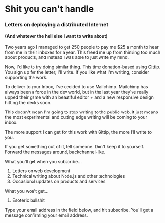 Shit you can't handle
=====================

### Letters on deploying a distributed Internet

#### (And whatever the hell else I want to write about)

Two years ago I managed to get 250 people to pay me $25 a month to hear from me in their inboxes for a year. This freed me up from thinking too much about products, and instead I was able to just write my mind.

Now, I'd like to try doing similar thing. This time donation-based using [Gittip](http://www.gittip.com/evbogue). You sign up for the letter, I'll write. If you like what I'm writing, consider supporting the work.

To deliver to your Inbox, I've decided to use Mailchimp. Mailchimp has always been a force in the dev world, but in the last year they've really upped their game with an beautiful editor + and a new responsive design hitting the decks soon.

This doesn't mean I'm going to stop writing to the public web. It just means the most experimental and cutting edge writing will be coming to your inbox. 

The more support I can get for this work with Gittip, the more I'll write to you. 

If you get something out of it, tell someone. Don't keep it to yourself. Forward the messages around, backchannel-like.

What you'll get when you subscribe...

1. Letters on web development
2. Technical writing about Node.js and other technologies
3. Occasional updates on products and services

What you won't get...

1. Esoteric bullshit

Type your email address in the field below, and hit subscribe. You'll get a message confirming your email address.
